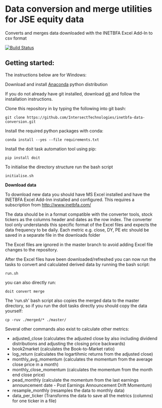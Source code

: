 # Data conversion and merge utilities for JSE equity data

Converts and merges data downloaded with the INETBFA Excel Add-In to csv format

[![Build Status](https://travis-ci.org/IntersectTechnologies/inetbfa-data-conversion.svg?branch=master)](https://travis-ci.org/IntersectTechnologies/inetbfa-data-conversion)

## Getting started:

The instructions below are for Windows:

Download and install [Anaconda](https://www.continuum.io/downloads) python distribution

If you do not already have git installed, download [git](https://git-scm.com/downloads) and follow the installation instructions.

Clone this repository in by typing the following into git bash:

    git clone https://github.com/IntersectTechnologies/inetbfa-data-conversion.git

Install the required python packages with conda:

    conda install --yes --file requirements.txt

Install the doit task automation tool using pip:

    pip install doit

To initialise the directory structure run the bash script

    initialise.sh

**Download data**

To download new data you should have MS Excel installed and have the INETBFA Excel Add-Inn installed and configured.  This requires a subscription from http://www.inetbfa.com/

The data should be in a format compatible with the converter tools, stock tickers as the columns header and dates as the row index.  The converter tool only understands this specific format of the Excel files and expects the data frequency to be daily.  Each metric e.g. close, DY, PE etc should be saved in a separate file in the downloads folder

The Excel files are ignored in the master branch to avoid adding Excel file changes to the repository.

After the Excel files have been downloaded/refreshed you can now run the tasks to convert and calculated derived data by running the bash script:

    run.sh

you can also directly run:

    doit convert merge

The 'run.sh' bash script also copies the merged data to the master directory, so if you run the doit tasks directly you should copy the data yourself:

    cp -ruv ./merged/* ./master/

Several other commands also exist to calculate other metrics:

- adjusted_close (calculates the adjusted close by also including dividend distributions and adjusting the closing price backwards)
- book2market (calculates the Book-to-Market ratio)
- log_return (calculates the logartihmic returns from the adjusted close)
- monthly_avg_momentum (calculates the momentum from the average close price in a month)
- monthly_close_momentum (calculates the momentum from the month end close price)
- pead_monthly (calculate the momentum from the last earnings announcement date - Post Earnings Announcement Drift Momentum)
- resample_monthly (resamples the data to monthly data)
- data_per_ticker (Transforms the data to save all the metrics (columns) for one ticker in a file)

